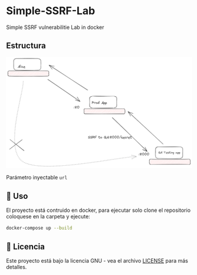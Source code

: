 # Simple-SSRF-Lab

Simple SSRF vulnerabilitie Lab in docker

## Estructura

![1687996400666.png](src/1687996400666.png)

Parámetro inyectable `url`

## 🚀 Uso

El proyecto está contruido en docker, para ejecutar solo clone el repositorio coloquese en la carpeta y ejecute:

```bash
docker-compose up --build
```

## 📝 Licencia

Este proyecto está bajo la licencia GNU - vea el archivo [LICENSE](LICENSE) para más detalles.
